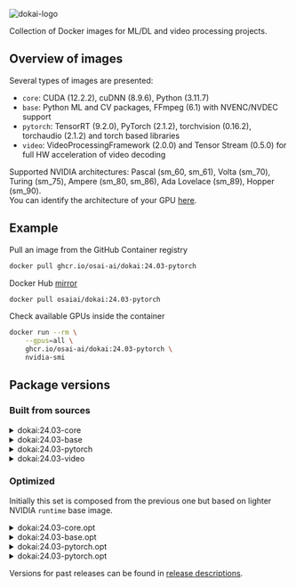 ![dokai-logo](https://raw.githubusercontent.com/osai-ai/dokai/master/pics/dokai-logo.png)

Collection of Docker images for ML/DL and video processing projects.

## Overview of images

Several types of images are presented:

* `core`: CUDA (12.2.2), cuDNN (8.9.6), Python (3.11.7)
* `base`: Python ML and CV packages, FFmpeg (6.1) with NVENC/NVDEC support
* `pytorch`: TensorRT (9.2.0), PyTorch (2.1.2), torchvision (0.16.2), torchaudio (2.1.2) and torch based libraries
* `video`: VideoProcessingFramework (2.0.0) and Tensor Stream (0.5.0) for full HW acceleration of video decoding 

Supported NVIDIA architectures: Pascal (sm_60, sm_61), Volta (sm_70), Turing (sm_75), Ampere (sm_80, sm_86), Ada Lovelace (sm_89), Hopper (sm_90).  
You can identify the architecture of your GPU [here](https://arnon.dk/matching-sm-architectures-arch-and-gencode-for-various-nvidia-cards/).

## Example

Pull an image from the GitHub Container registry
```bash
docker pull ghcr.io/osai-ai/dokai:24.03-pytorch
```

Docker Hub [mirror](https://hub.docker.com/r/osaiai/dokai/tags)
```bash
docker pull osaiai/dokai:24.03-pytorch
```

Check available GPUs inside the container
```bash
docker run --rm \
    --gpus=all \
    ghcr.io/osai-ai/dokai:24.03-pytorch \
    nvidia-smi
```

## Package versions

### Built from sources

<details><summary>dokai:24.03-core</summary>
<p>

[ghcr.io/osai-ai/dokai:24.03-core](https://github.com/osai-ai/dokai/pkgs/container/dokai/160087553?tag=24.03-core)

Image based on `nvidia/cuda:12.2.2-cudnn8-devel-ubuntu22.04` which includes:

- Ubuntu 22.04 Operational System;
- CUDA (12.2.2);
- cuDNN (8.9.6);
- NVCC;
- etc..

On top of that packages are installed, here's a brief description and purpose of each:

**Python (3.11.8):**
- **python3.11** is a programming language used for scripting and software development.
- **python3.11-dev** contains header files and development tools for building Python extensions.
- **python3.11-distutils** contains utilities for distributing and installing Python packages.
- **python3.11-tk** contains Tkinter, a GUI toolkit for Python.

**Builders, configurators and compilers:**
- **build-essential** package contains essential tools required for building software on Ubuntu, including compilers (gcc, g++, etc.) and build-related tools.
- **Yasm and nasm** are assemblers used for compiling assembly language code into machine-readable format, commonly used in building software.
- **Ninja** is a small build system that is fast and efficient, used as an alternative to GNU Make in some projects.
- **cmake** is a cross-platform build system generator used to control the software compilation process using simple platform-independent configuration files.
- **pkgconf** is a package configuration system used to help locate and configure libraries needed for building software.
- **gfortran** is a GNU Fortran compiler used for compiling Fortran code.
- **autoconf and libtool** are tools for generating configure scripts and managing software builds on various platforms.

**Utilities:**
- **nano, vim, tmux** are text editors and terminal multiplexers used for editing files and managing terminal sessions.
- **unzip** is a utility used to decompress ZIP archives, commonly used for extracting files from compressed archives.
- **git** is a distributed version control system used for tracking changes in source code during software development.
- **wget, curl** are command-line tools used for downloading files from the internet, commonly used in scripts and automation tasks.
- **htop and nvtop** are interactive system monitoring tools used for displaying system resource usage.
- **sysstat** collects and reports system performance statistics, including CPU, memory, and disk usage.

**Libraries:**
- **libsm6, libxext6, libxrender1, libgl1-mesa-glx** libraries for X Window System used for rendering graphics and managing graphical applications.
- **libtcmalloc-minimal4** is a memory allocation library, providing optimized memory management functions.
- **libx264-dev** is a library for encoding H.264 video streams.
- **libsndfile1** is a library for reading and writing audio files.
- **libssl-dev** is a development package for OpenSSL, providing cryptographic functions.
- **libpng-dev and libjpeg-dev** are development libraries for handling PNG and JPEG image formats, respectively.
- **libmp3lame-dev** is a development library for encoding and decoding MP3 audio files.
- **liblapack-dev** is a library for numerical linear algebra functions.
- **libopenblas-dev** is an optimized BLAS (Basic Linear Algebra Subprograms) library.

</p>
</details>

<details><summary>dokai:24.03-base</summary>
<p>

[ghcr.io/osai-ai/dokai:24.03-base](https://github.com/osai-ai/dokai/pkgs/container/dokai/160090648?tag=24.03-base)

Image based on `ghcr.io/osai-ai/dokai:24.03-core`:

Additionally, installed:

- FFmpeg (n6.1)
- nv-codec-headers (n12.1.14.0)
- python packages:
  - packaging==23.2
  - numpy==1.26.2
  - opencv-python==4.8.1.78
  - sympy==1.12
  - scipy==1.11.4
  - matplotlib==3.8.2
  - pandas==2.1.4
  - scikit-learn==1.3.2
  - scikit-image==0.22.0
  - Pillow==10.1.0   
  - av==11.0.0   
  - librosa==0.10.1   
  - albumentations==1.3.1   
  - pyzmq==25.1.2   
  - Cython==3.0.6   
  - numba==0.58.1   
  - requests==2.31.0   
  - psutil==5.9.7   
  - pydantic==2.5.2   
  - PyYAML==6.0.1   
  - notebook==7.0.6   
  - ipywidgets==8.1.1   
  - tqdm==4.66.1   
  - pytest==7.4.3   
  - pytest-cov==4.1.0   
  - mypy==1.7.1   
  - flake8==6.1.0   
  - pre-commit==3.6.0  

</p>
</details>

<details><summary>dokai:24.03-pytorch</summary>
<p>

[ghcr.io/osai-ai/dokai:24.03-pytorch](https://github.com/osai-ai/dokai/pkgs/container/dokai/160107248?tag=24.03-pytorch)

Image based on `dokai:24.03-base`:

TensorRT (9.2.0)  
MAGMA (2.7.1)  

torch==2.1.2 (source, v2.1.2)  
torchvision==0.16.2 (source, v0.16.2)  
torchaudio==2.1.2 (source, v2.1.2)  
triton==2.1.0   
cupy-cuda12x==12.3.0   
pytorch-ignite==0.4.13   
pytorch-argus==1.0.0   
kornia==0.7.0   
timm==0.9.12   
onnx==1.15.0   
onnxruntime==1.16.3   
onnxsim==0.4.35  

</p>
</details>

<details><summary>dokai:24.03-video</summary>
<p>

[ghcr.io/osai-ai/dokai:24.03-video](https://github.com/osai-ai/dokai/pkgs/container/dokai/160107462?tag=24.03-video)

additionally to `dokai:24.03-pytorch`:

VideoProcessingFramework==2.0.0 (source, v2.0.0)  
tensor-stream==0.5.0 (source, 0.5.0)

</p>
</details>

### Optimized

Initially this set is composed from the previous one but based on lighter NVIDIA `runtime` base image.  

<details><summary>dokai:24.03-core.opt</summary>
<p>

Image based on `nvidia/cuda:12.2.2-cudnn8-runtime-ubuntu22.04` and includes the same
additionally installed packages as `dokai:24.03-core`.

</p>
</details>


<details><summary>dokai:24.03-base.opt</summary>
<p>

Image based on `dokai:24.03-core.opt`  and includes the same
additionally installed packages as `dokai:24.03-base`.

</p>
</details>


<details><summary>dokai:24.03-pytorch.opt</summary>
<p>

Image based on `dokai:24.03-base.opt`  and includes the same
additionally installed packages as `dokai:24.03-pytorch`.

</p>
</details>


<details><summary>dokai:24.03-pytorch.opt</summary>
<p>

Image based on `dokai:24.03-pytorch.opt`  and includes the same
additionally installed packages as `dokai:24.03-video`.

</p>
</details>

Versions for past releases can be found in [release descriptions](https://github.com/osai-ai/dokai/releases).

